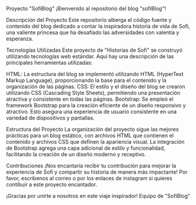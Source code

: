 Proyecto "SofiBlog"
¡Bienvenido al repositorio del blog "sofiBlog"!

Descripción del Proyecto
Este repositorio alberga el código fuente y contenido del blog dedicado a contar la inspiradora historia de vida de Sofi, una valiente princesa que ha desafiado las adversidades con valentía y esperanza.

Tecnologías Utilizadas
Este proyecto de "Historias de Sofi" se construyó utilizando tecnologías web estándar. Aquí hay una descripción de las principales herramientas utilizadas:

HTML: La estructura del blog se implementó utilizando HTML (HyperText Markup Language), proporcionando la base para el contenido y la organización de las páginas.
CSS: El estilo y el diseño del blog se crearon utilizando CSS (Cascading Style Sheets), permitiendo una presentación atractiva y consistente en todas las páginas.
Bootstrap: Se empleó el framework Bootstrap para la creación eficiente de un diseño responsivo y atractivo. Esto asegura una experiencia de usuario consistente en una variedad de dispositivos y pantallas.

Estructura del Proyecto
La organización del proyecto sigue las mejores prácticas para un blog estático, con archivos HTML que contienen el contenido y archivos CSS que definen la apariencia visual. La integración de Bootstrap agrega una capa adicional de estilo y funcionalidad, facilitando la creación de un diseño moderno y receptivo.

Contribuciones
¡Nos encantaría recibir tu contribución para mejorar la experiencia de Sofi y compartir su historia de manera más impactante! Por favor, escribenos al correo o por los enlaces de instagram si quieres contibuir a este proyecto encantador.

¡Gracias por unirte a nosotros en este viaje inspirador!
Equipo de "SofiBlog"







